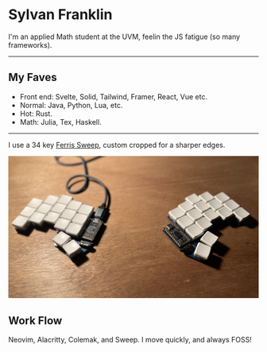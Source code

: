 # Sylvan Franklin

I'm an applied Math student at the UVM, feelin the JS fatigue (so many frameworks). 

---

## My Faves

- Front end: Svelte, Solid, Tailwind, Framer, React, Vue etc. 
- Normal: Java, Python, Lua, etc. 
- Hot: Rust.  
- Math: Julia, Tex, Haskell.

---

I use a 34 key [Ferris Sweep](https://github.com/pierrechevalier83/ferris), custom cropped for a sharper edges.  


![failed to load asset](sweep.jpg "Ferris Sweep")

## Work Flow

Neovim, Alacritty, Colemak, and Sweep. I move quickly, and always FOSS!

